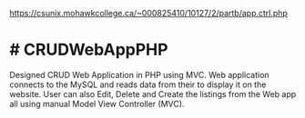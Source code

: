 https://csunix.mohawkcollege.ca/~000825410/10127/2/partb/app.ctrl.php
# # CRUDWebAppPHP
Designed CRUD Web Application in PHP using MVC. Web application connects to the MySQL and reads data from their to display it on the website. User can also Edit, Delete and Create the listings from the Web app all using manual Model View Controller (MVC).
